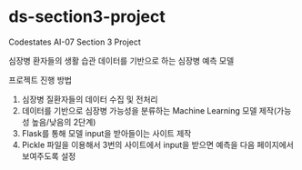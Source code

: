 # ds-section3-project
Codestates AI-07 Section 3 Project

심장병 환자들의 생활 습관 데이터를 기반으로 하는 심장병 예측 모델

프로젝트 진행 방법
1. 심장병 질환자들의 데이터 수집 및 전처리
2. 데이터를 기반으로 심장병 가능성을 분류하는 Machine Learning 모델 제작(가능성 높음/낮음의 2단계)
3. Flask를 통해 모델 input을 받아들이는 사이트 제작
4. Pickle 파일을 이용해서 3번의 사이트에서 input을 받으면 예측을 다음 페이지에서 보여주도록 설정
